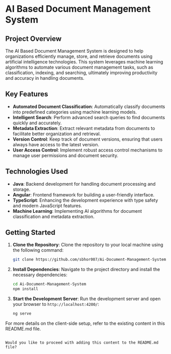 


# AI Based Document Management System

## Project Overview
The AI Based Document Management System is designed to help organizations efficiently manage, store, and retrieve documents using artificial intelligence technologies. This system leverages machine learning algorithms to automate various document management tasks, such as classification, indexing, and searching, ultimately improving productivity and accuracy in handling documents.

## Key Features
- **Automated Document Classification**: Automatically classify documents into predefined categories using machine learning models.
- **Intelligent Search**: Perform advanced search queries to find documents quickly and accurately.
- **Metadata Extraction**: Extract relevant metadata from documents to facilitate better organization and retrieval.
- **Version Control**: Keep track of document versions, ensuring that users always have access to the latest version.
- **User Access Control**: Implement robust access control mechanisms to manage user permissions and document security.

## Technologies Used
- **Java**: Backend development for handling document processing and storage.
- **Angular**: Frontend framework for building a user-friendly interface.
- **TypeScript**: Enhancing the development experience with type safety and modern JavaScript features.
- **Machine Learning**: Implementing AI algorithms for document classification and metadata extraction.

## Getting Started
1. **Clone the Repository**: Clone the repository to your local machine using the following command:
   ```bash
   git clone https://github.com/sbhor007/Ai-Document-Management-System.git
   ```
2. **Install Dependencies**: Navigate to the project directory and install the necessary dependencies:
   ```bash
   cd Ai-Document-Management-System
   npm install
   ```
3. **Start the Development Server**: Run the development server and open your browser to `http://localhost:4200/`:
   ```bash
   ng serve
   ```

For more details on the client-side setup, refer to the existing content in this README.md file.

```

Would you like to proceed with adding this content to the README.md file?
